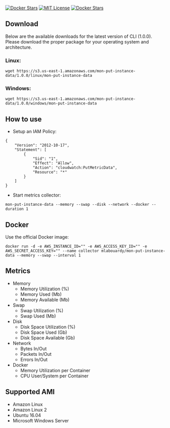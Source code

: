[![Docker Stars](https://img.shields.io/docker/pulls/mlabouardy/mon-put-instance-data.svg)](https://hub.docker.com/r/mlabouardy/mon-put-instance-data/) 
[![MIT License](http://img.shields.io/badge/license-MIT-blue.svg?style=flat)](LICENSE) [![Docker Stars](https://img.shields.io/github/issues/mlabouardy/mon-put-instance-data.svg)](https://github.com/mlabouardy/mon-put-instance-data/issues)  

## Download

Below are the available downloads for the latest version of CLI (1.0.0). Please download the proper package for your operating system and architecture.

### Linux:

```
wget https://s3.us-east-1.amazonaws.com/mon-put-instance-data/1.0.0/linux/mon-put-instance-data
```

### Windows:

```
wget https://s3.us-east-1.amazonaws.com/mon-put-instance-data/1.0.0/windows/mon-put-instance-data
```

## How to use

* Setup an IAM Policy:

```
{
    "Version": "2012-10-17",
    "Statement": [
        {
            "Sid": "1",
            "Effect": "Allow",
            "Action": "cloudwatch:PutMetricData",
            "Resource": "*"
        }
    ]
}
```

* Start metrics collector:

```
mon-put-instance-data --memory --swap --disk --network --docker --duration 1
```

## Docker

Use the official Docker image:

```
docker run -d -e AWS_INSTANCE_ID="" -e AWS_ACCESS_KEY_ID="" -e AWS_SECRET_ACCESS_KEY="" --name collector mlabouardy/mon-put-instance-data --memory --swap --interval 1
```

## Metrics

* Memory
    * Memory Utilization (%)
    * Memory Used (Mb)
    * Memory Available (Mb)
* Swap
    * Swap Utilization (%)
    * Swap Used (Mb)
* Disk
    * Disk Space Utilization (%)
    * Disk Space Used (Gb)
    * Disk Space Available (Gb)
* Network
    * Bytes In/Out
    * Packets In/Out
    * Errors In/Out
* Docker
    * Memory Utilization per Container
    * CPU User/System per Container

## Supported AMI

* Amazon Linux
* Amazon Linux 2
* Ubuntu 16.04
* Microsoft Windows Server
